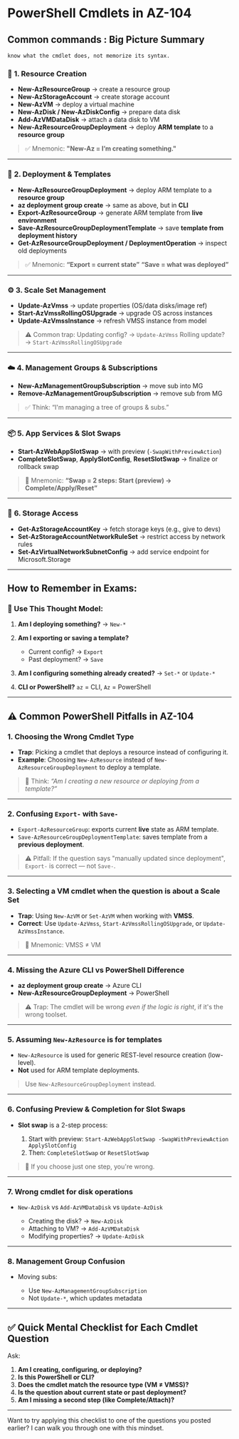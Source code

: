 # PowerShell Cmdlets in AZ-104

## Common commands : Big Picture Summary

    know what the cmdlet does, not memorize its syntax.

### 🧱 **1. Resource Creation**

* **New-AzResourceGroup** → create a resource group
* **New-AzStorageAccount** → create storage account
* **New-AzVM** → deploy a virtual machine
* **New-AzDisk / New-AzDiskConfig** → prepare data disk
* **Add-AzVMDataDisk** → attach a data disk to VM
* **New-AzResourceGroupDeployment** → deploy **ARM template** to a **resource group**

> ✅ Mnemonic: **"New-Az = I’m creating something."**

---

### 🔄 **2. Deployment & Templates**

* **New-AzResourceGroupDeployment** → deploy ARM template to a **resource group**
* **az deployment group create** → same as above, but in **CLI**
* **Export-AzResourceGroup** → generate ARM template from **live environment**
* **Save-AzResourceGroupDeploymentTemplate** → save **template from deployment history**
* **Get-AzResourceGroupDeployment / DeploymentOperation** → inspect old deployments

> ✅ Mnemonic:
> **“Export = current state”**
> **“Save = what was deployed”**

---

### ⚙️ **3. Scale Set Management**

* **Update-AzVmss** → update properties (OS/data disks/image ref)
* **Start-AzVmssRollingOSUpgrade** → upgrade OS across instances
* **Update-AzVmssInstance** → refresh VMSS instance from model

> ⚠️ Common trap:
> Updating config? → `Update-AzVmss`
> Rolling update? → `Start-AzVmssRollingOSUpgrade`

---

### ☁️ **4. Management Groups & Subscriptions**

* **New-AzManagementGroupSubscription** → move sub into MG
* **Remove-AzManagementGroupSubscription** → remove sub from MG

> ✅ Think: “I'm managing a tree of groups & subs.”

---

### 📦 **5. App Services & Slot Swaps**

* **Start-AzWebAppSlotSwap** → with preview (`-SwapWithPreviewAction`)
* **CompleteSlotSwap**, **ApplySlotConfig**, **ResetSlotSwap** → finalize or rollback swap

> 🧠 Mnemonic:
> **“Swap = 2 steps: Start (preview) → Complete/Apply/Reset”**

---

### 🔐 **6. Storage Access**

* **Get-AzStorageAccountKey** → fetch storage keys (e.g., give to devs)
* **Set-AzStorageAccountNetworkRuleSet** → restrict access by network rules
* **Set-AzVirtualNetworkSubnetConfig** → add service endpoint for Microsoft.Storage

---

## How to Remember in Exams:

### 🧠 Use This Thought Model:

1. **Am I deploying something?** → `New-*`
2. **Am I exporting or saving a template?**

   * Current config? → `Export`
   * Past deployment? → `Save`
3. **Am I configuring something already created?** → `Set-*` or `Update-*`
4. **CLI or PowerShell?** `az` = CLI, `Az` = PowerShell



---

## ⚠️ Common PowerShell Pitfalls in AZ-104

### 1. **Choosing the Wrong Cmdlet Type**

* **Trap**: Picking a cmdlet that deploys a resource instead of configuring it.
* **Example**: Choosing `New-AzResource` instead of `New-AzResourceGroupDeployment` to deploy a template.

> 🔑 Think: *“Am I creating a new resource or deploying from a template?”*

---

### 2. **Confusing `Export-` with `Save-`**

* `Export-AzResourceGroup`: exports current **live** state as ARM template.
* `Save-AzResourceGroupDeploymentTemplate`: saves template from a **previous deployment**.

> ⚠️ Pitfall: If the question says "manually updated since deployment", `Export-` is correct — not `Save-`.

---

### 3. **Selecting a VM cmdlet when the question is about a Scale Set**

* **Trap**: Using `New-AzVM` or `Set-AzVM` when working with **VMSS**.
* **Correct**: Use `Update-AzVmss`, `Start-AzVmssRollingOSUpgrade`, or `Update-AzVmssInstance`.

> 🧠 Mnemonic: VMSS ≠ VM

---

### 4. **Missing the Azure CLI vs PowerShell Difference**

* **az deployment group create** → Azure CLI
* **New-AzResourceGroupDeployment** → PowerShell

> ⚠️ Trap: The cmdlet will be wrong *even if the logic is right*, if it's the wrong toolset.

---

### 5. **Assuming `New-AzResource` is for templates**

* `New-AzResource` is used for generic REST-level resource creation (low-level).
* **Not** used for ARM template deployments.

> Use `New-AzResourceGroupDeployment` instead.

---

### 6. **Confusing Preview & Completion for Slot Swaps**

* **Slot swap** is a 2-step process:

  1. Start with preview: `Start-AzWebAppSlotSwap -SwapWithPreviewAction ApplySlotConfig`
  2. Then: `CompleteSlotSwap` or `ResetSlotSwap`

> 🔄 If you choose just one step, you're wrong.

---

### 7. **Wrong cmdlet for disk operations**

* `New-AzDisk` vs `Add-AzVMDataDisk` vs `Update-AzDisk`

  * Creating the disk? → `New-AzDisk`
  * Attaching to VM? → `Add-AzVMDataDisk`
  * Modifying properties? → `Update-AzDisk`

---

### 8. **Management Group Confusion**

* Moving subs:

  * Use `New-AzManagementGroupSubscription`
  * Not `Update-*`, which updates metadata

---

## ✅ Quick Mental Checklist for Each Cmdlet Question

Ask:

1. **Am I creating, configuring, or deploying?**
2. **Is this PowerShell or CLI?**
3. **Does the cmdlet match the resource type (VM ≠ VMSS)?**
4. **Is the question about current state or past deployment?**
5. **Am I missing a second step (like Complete/Attach)?**

---

Want to try applying this checklist to one of the questions you posted earlier? I can walk you through one with this mindset.

